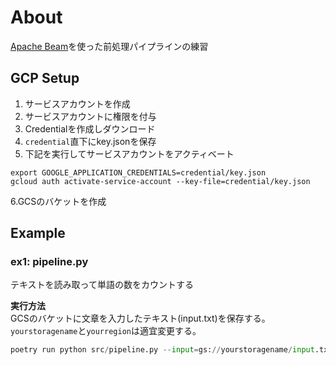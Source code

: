 # About
[Apache Beam](https://github.com/apache/beam)を使った前処理パイプラインの練習

## GCP Setup
1. サービスアカウントを作成
2. サービスアカウントに権限を付与
3. Credentialを作成しダウンロード
4. `credential`直下にkey.jsonを保存
5. 下記を実行してサービスアカウントをアクティベート
```
export GOOGLE_APPLICATION_CREDENTIALS=credential/key.json
gcloud auth activate-service-account --key-file=credential/key.json
```
6.GCSのバケットを作成


## Example

### ex1: pipeline.py
テキストを読み取って単語の数をカウントする  

**実行方法**  
GCSのバケットに文章を入力したテキスト(input.txt)を保存する。  
`yourstoragename`と`yourregion`は適宜変更する。

```python
poetry run python src/pipeline.py --input=gs://yourstoragename/input.txt --output=gs://yourstoragename/output.txt --region yourregion
```